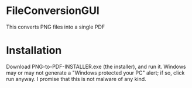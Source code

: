 # FileConversionGUI
This converts PNG files into a single PDF

# Installation
Download PNG-to-PDF-INSTALLER.exe (the installer), and run it. Windows may or may not generate a "Windows protected your PC" alert;
if so, click run anyway. I promise that this is not malware of any kind.
